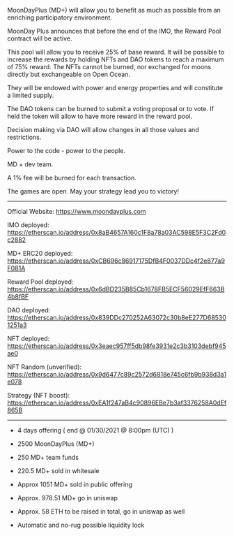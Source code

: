 MoonDayPlus (MD+) will allow you to benefit as much as possible from an enriching participatory environment.



MoonDay Plus announces that before the end of the IMO, the Reward Pool contract will be active.

This pool will allow you to receive 25% of base reward. It will be possible to increase the rewards by holding NFTs and DAO tokens to reach a maximum of 75% reward.
The NFTs cannot be burned, nor exchanged for moons directly but exchangeable on Open Ocean.

They will be endowed with power and energy properties and will constitute a limited supply.

The DAO tokens can be burned to submit a voting proposal or to vote. If held the token will allow to have more reward in the reward pool.

Decision making via DAO will allow changes in all those values and restrictions.

Power to the code - power to the people.

MD + dev team.


A 1% fee will be burned for each transaction.

The games are open.
May your strategy lead you to victory!


******************************************

Official Website: https://www.moondayplus.com

IMO deployed: https://etherscan.io/address/0x8aB4657A160c1F8a78a03AC598E5F3C2Fd0c2882

MD+ ERC20 deployed: https://etherscan.io/address/0xCB696c86917175DfB4F0037DDc4f2e877a9F081A

Reward Pool deployed: https://etherscan.io/address/0x6dBD235B85Cb1678FB5ECF56029EfF663B4b8fBF

DAO deployed: https://etherscan.io/address/0x839DDc270252A63072c30b8eE277D685301251a3

NFT deployed: https://etherscan.io/address/0x3eaec957ff5db98fe3931e2c3b3103debf945ae0

NFT Random (unverified): https://etherscan.io/address/0x9d6477c89c2572d6818e745c6fb9b938d3a1e078

Strategy (NFT boost): https://etherscan.io/address/0xEA1f247aB4c90896EBe7b3af3376258A0dEf865B

******************************************

- 4 days offering ( end @ 01/30/2021 @ 8:00pm (UTC) )

- 2500 MoonDayPlus (MD+)

- 250 MD+ team funds

- 220.5 MD+ sold in whitesale

- Approx 1051 MD+ sold in public offering

- Approx. 978.51 MD+ go in uniswap

- Approx. 58 ETH to be raised in total, go in uniswap as well

- Automatic and no-rug possible liquidity lock
